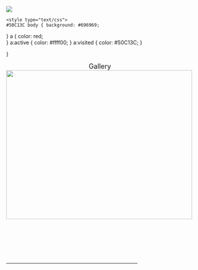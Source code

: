 <html> 
<head>
<title>Forma&Colour</title>
<meta http-equiv="Content-Type" content="text/html; charset=windows-1251"> </meta>
<script type="text/javascript" language="javascript"> 
</script>
</head>
<body>
   <img src="/img/logo+girl.jpg"  width: 100%;
    height: 100%; border=0>
<script type="text/javascript" language="javascript">
<script language="JavaScript"> document.write(" JavaScript") </script>
    
    <style type="text/css"> 
    #50C13C body { background: #696969; 
} 
a { color: red;  
} 
a:active { color: #ffff00; 
}
a:visited { color: #50C13C; 
}
      
  
}
</script>
</HEAD><BODY > <script language="JavaScript" src="../../.js"></script>
 <center><font face="" size=4>Gallery</font></center>

<TD width="50%" rowspan="5"><IMG border="0" name="" src="girl.jpg"  width="500" height="400"></TD>

<H2> </H2>
<P> </P><script language="JavaScript" src="../../c_small.js"></script>
<DIV align="center">
<script>
<!--
window.name = "source"
function viewPage() {
    view = window.open("", "view")
    view.document.open()
    view.document.write(document.forms[0].elements[0].value)
    view.document.write("<BR>")
    view.document.close()}
 -->
</script></DIV>
 <script language="JavaScript" src="../../c_small.js"></script>
<IMG src="../Image/jpg" width="1" height="1" border="0"></DIV> <HR width="70%" align="center">
<script language="JavaScript" src="../../c_small.js"></script>

</style>
</body>
<html>

